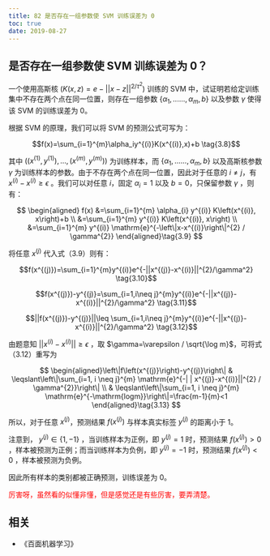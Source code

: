 ```yaml
---
title: 82 是否存在一组参数使 SVM 训练误差为 0
toc: true
date: 2019-08-27
---
```


## 是否存在一组参数使 SVM 训练误差为 0？

一个使用高斯核 $(K(x,z)=e-||x-z||^{2/\tau^2})$ 训练的 SVM 中，试证明若给定训练集中不存在两个点在同一位置，则存在一组参数 $\{\alpha_1,......,\alpha_m,b\}$ 以及参数 $\gamma$ 使得该 SVM 的训练误差为 0。


根据 SVM 的原理，我们可以将 SVM 的预测公式可写为：

$$f(x)=\sum_{i=1}^{m}\alpha_iy^{(i)}K(x^{(i)},x)+b \tag{3.8}$$

其中 $((x^{(1)},y^{(1)}),...,(x^{(m)},y^{(m)}))$ 为训练样本，而 $\{\alpha_1,......,\alpha_m,b\}$ 以及高斯核参数 $\gamma$ 为训练样本的参数。由于不存在两个点在同一位置，因此对于任意的 $i\neq j$，有 $x^{(i)}-x^{(i)}\geq \epsilon$ 。我们可以对任意 $i$，固定 $\alpha_i=1$ 以及 $b=0$，只保留参数 $\gamma$ ，则有：



$$
\begin{aligned} f(x) &=\sum_{i=1}^{m} \alpha_{i} y^{(i)} K\left(x^{(i)}, x\right)+b \\ &=\sum_{i=1}^{m} y^{(i)} K\left(x^{(i)}, x\right) \\ &=\sum_{i=1}^{m} y^{(i)} \mathrm{e}^{-\left\|x-x^{(i)}\right\|^{2} / \gamma^{2}} \end{aligned}\tag{3.9}
$$

将任意 $x^{(j)}$ 代入式（3.9）则有：

$$f(x^{(j)})=\sum_{i=1}^{m}y^{(i)}e^{-||x^{(j)}-x^{(i)}||^{2}/\gamma^2}
\tag{3.10}$$


$$f(x^{(j)})-y^{(j)}=\sum_{i=1,i\neq j}^{m}y^{(i)}e^{-||x^{(j)}-x^{(i)}||^{2}/\gamma^2} \tag{3.11}$$

$$||f(x^{(j)})-y^{(j)}||\leq \sum_{i=1,i\neq j}^{m}y^{(i)}e^{-||x^{(j)}-x^{(i)}||^{2}/\gamma^2} \tag{3.12}$$


由题意知 $||x^{(i)}-x^{(i)}||\geq \epsilon$ ，取 $\gamma=\varepsilon / \sqrt{\log m}$，可将式（3.12）重写为


$$
\begin{aligned}\left\|f\left(x^{(j)}\right)-y^{(j)}\right\| & \leqslant\left\|\sum_{i=1, i \neq j}^{m} \mathrm{e}^{-| | x^{(j)}-x^{(i)}||^{2} / \gamma^{2}}\right\| \\ & \leqslant\left\|\sum_{i=1, i \neq j}^{m} \mathrm{e}^{-\mathrm{logm}}\right\|=\frac{m-1}{m}<1 \end{aligned}\tag{3.13}
$$

所以，对于任意 $x^{(j)}$，预测结果 $f(x^{(j)})$ 与样本真实标签 $y^{(j)}$ 的距离小于 $1$。

注意到， $y^{(j)}\in \{1,-1\}$ ，当训练样本为正例，即 $y^{(j)}=1$ 时，预测结果 $f(x^{(j)})>0$ ，样本被预测为正例；而当训练样本为负例，即  $y^{(j)}=-1$ 时，预测结果 $f(x^{(j)})<0$ ，样本被预测为负例。

因此所有样本的类别都被正确预测，训练误差为 0。

<span style="color:red;">厉害呀，虽然看的似懂非懂，但是感觉还是有些厉害，要弄清楚。</span>








## 相关

- 《百面机器学习》

